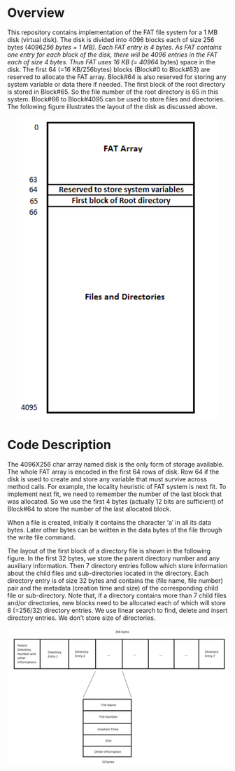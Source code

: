 # Overview

This repository contains implementation of the FAT file system for a 1 MB disk (virtual disk). The disk is divided into 4096 blocks each of size 256 bytes (4096*256 bytes = 1 MB). Each FAT entry is 4 bytes. As FAT contains one entry for each block of the disk, there will be 4096 entries in the FAT each of size 4 bytes. Thus FAT uses 16 KB (= 4096*4 bytes) space in the disk. The first 64 (=16 KB/256bytes) blocks (Block#0 to Block#63) are reserved to allocate the FAT array. Block#64 is also reserved for storing any system variable or data there if needed. The first block of the root directory is stored in Block#65. So the file number of the root directory is 65 in this system. Block#66 to Block#4095 can be used to store files and directories. The following figure illustrates the layout of the disk as discussed above.

<p align="center">
<img src="https://github.com/ieranik/fat/blob/main/images/fat1.png">

# Code Description

The 4096X256 char array named disk is the only form of storage available. The whole FAT array is encoded in the first 64 rows of disk. Row 64 if the disk is used to create and store any variable that must survive across method calls. For example, the locality heuristic of FAT system is next fit. To implement next fit, we need to remember the number of the last block that was allocated. So we use the first 4 bytes (actually 12 bits are sufficient) of Block#64 to store the number of the last allocated block.

When a file is created, initially it contains the character ‘a’ in all its data bytes. Later other bytes can be written in the data bytes of the file through the write file command.

The layout of the first block of a directory file is shown in the following figure. In the first 32 bytes, we store the parent directory number and any auxiliary information. Then 7 directory entries follow which store information about the child files and sub-directories located in the directory. Each directory entry is of size 32 bytes and contains the (file name, file number) pair and the metadata (creation time and size) of the corresponding child file or sub-directory. Note that, if a directory contains more than 7 child files and/or directories, new blocks need to be allocated each of which will store 8 (=256/32) directory entries. We use linear search to find, delete and insert directory entries. We don’t store size of directories.

<p align="center">
<img src="https://github.com/ieranik/fat/blob/main/images/fat2.png">




